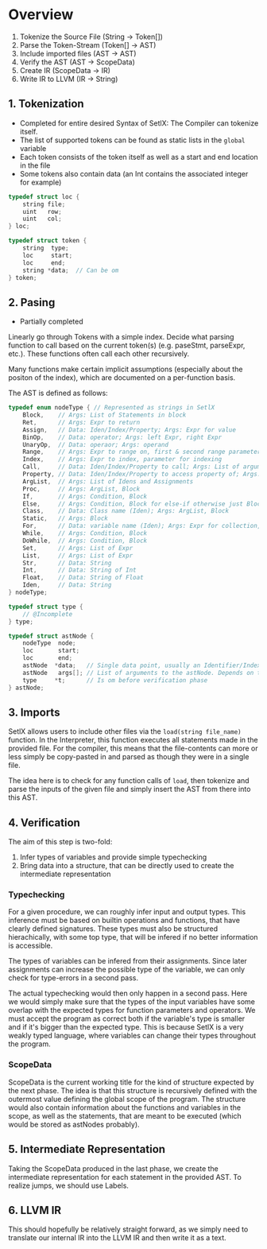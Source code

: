 # Overview

1. Tokenize the Source File (String -> Token[])
2. Parse the Token-Stream (Token[] -> AST)
3. Include imported files (AST -> AST)
4. Verify the AST (AST -> ScopeData)
5. Create IR (ScopeData -> IR)
6. Write IR to LLVM (IR -> String)

## 1. Tokenization

-   Completed for entire desired Syntax of SetlX: The Compiler can tokenize itself.
-   The list of supported tokens can be found as static lists in the `global` variable
-   Each token consists of the token itself as well as a start and end location in the file
-   Some tokens also contain data (an Int contains the associated integer for example)

```c
typedef struct loc {
	string file;
	uint   row;
	uint   col;
} loc;

typedef struct token {
	string  type;
	loc     start;
	loc     end;
	string *data;  // Can be om
} token;
```

## 2. Pasing

-   Partially completed

Linearly go through Tokens with a simple index. Decide what parsing function to call based on the current token(s) (e.g. paseStmt, parseExpr, etc.). These functions often call each other recursively.

Many functions make certain implicit assumptions (especially about the positon of the index), which are documented on a per-function basis.

The AST is defined as follows:

```c
typedef enum nodeType { // Represented as strings in SetlX
	Block,    // Args: List of Statements in block
	Ret,      // Args: Expr to return
	Assign,   // Data: Iden/Index/Property; Args: Expr for value
	BinOp,    // Data: operator; Args: left Expr, right Expr
	UnaryOp,  // Data: operaor; Args: operand
	Range,    // Args: Expr to range on, first & second range parameter (each could be om) @Note: Both can't be om, as SetlX doesn't accept that @Note: If the parameter is om, it can be subsituted without semantic change: for the first with 1, for the second with #(expr)
	Index,    // Args: Expr to index, parameter for indexing
	Call,     // Data: Iden/Index/Property to call; Args: List of arguments
	Property, // Data: Iden/Index/Property to access property of; Args: Iden of property to access
	ArgList,  // Args: List of Idens and Assignments
	Proc,     // Args: ArgList, Block
	If,       // Args: Condition, Block
	Else,     // Args: Condition, Block for else-if otherwise just Block
	Class,    // Data: Class name (Iden); Args: ArgList, Block
	Static,   // Args: Block
	For,      // Data: variable name (Iden); Args: Expr for collection, Block
	While,    // Args: Condition, Block
	DoWhile,  // Args: Condition, Block
	Set,      // Args: List of Expr
	List,     // Args: List of Expr
	Str,      // Data: String
	Int,      // Data: String of Int
	Float,    // Data: String of Float
	Iden,	  // Data: String
} nodeType;

typedef struct type {
	// @Incomplete
} type;

typedef struct astNode {
	nodeType  node;
	loc       start;
	loc       end;
	astNode  *data;   // Single data point, usually an Identifier/Index/Property - can be om
	astNode   args[]; // List of arguments to the astNode. Depends on the type of the node (see nodeType definition above)
	type     *t;      // Is om before verification phase
} astNode;
```

## 3. Imports

<!-- @Study Can included files reference variables set in including file? -->
<!-- @Study How does the interpreter handle inputs that aren't string-literals? Because for the compiler it would be easiest to only allow string-literals as arguments to load() -->

SetlX allows users to include other files via the `load(string file_name)` function. In the Interpreter, this function executes all statements made in the provided file. For the compiler, this means that the file-contents can more or less simply be copy-pasted in and parsed as though they were in a single file.

The idea here is to check for any function calls of `load`, then tokenize and parse the inputs of the given file and simply insert the AST from there into this AST.

## 4. Verification

The aim of this step is two-fold:

1. Infer types of variables and provide simple typechecking
2. Bring data into a structure, that can be directly used to create the intermediate representation

### Typechecking

For a given procedure, we can roughly infer input and output types. This inference must be based on builtin operations and functions, that have clearly defined signatures. These types must also be structured hierachically, with some top type, that will be infered if no better information is accessible.

<!-- @Incomplete What about recursive and mutually recursive procedures? Should output type simply be assumed to be the 'any' unless it can be reduced later on? Reducing it later on would require a second pass though, right? -->

The types of variables can be infered from their assignments. Since later assignments can increase the possible type of the variable, we can only check for type-errors in a second pass.

<!--
@Study We would like to create a new variable for assignments that increase the type of the variable. This is only possible if we know the exact order of operations that affect the provided variable. This might not always be the case. Take for example:

// This example uses mutual recursion, but that's probably not even necessary
a := 3; // a is an int
f := procedure()  { return "Hello " + a; } // Signature: void -> String
g := procedure(x) { a := h(x); return a; } // Signature: void -> any   (with side-effects)
h := procedure(x) {                        // Signature: any  -> String | any
	if (a == x) { return f();      }
	else        { return g(x - 1); }
}
g(5); // Especially impossible if 5 would come from user input
-->

The actual typechecking would then only happen in a second pass. Here we would simply make sure that the types of the input variables have some overlap with the expected types for function parameters and operators. We must accept the program as correct both if the variable's type is smaller and if it's bigger than the expected type. This is because SetlX is a very weakly typed language, where variables can change their types throughout the program.

### ScopeData

ScopeData is the current working title for the kind of structure expected by the next phase. The idea is that this structure is recursively defined with the outermost value defining the global scope of the program. The structure would also contain information about the functions and variables in the scope, as well as the statements, that are meant to be executed (which would be stored as astNodes probably).

## 5. Intermediate Representation

Taking the ScopeData produced in the last phase, we create the intermediate representation for each statement in the provided AST. To realize jumps, we should use Labels.

## 6. LLVM IR

This should hopefully be relatively straight forward, as we simply need to translate our internal IR into the LLVM IR and then write it as a text.

<!-- @Study Can we easily insert debug information into the llvm IR? It would be very nice, if we could for example tell the user the location of failure as well as a stack-trace on an error -->
